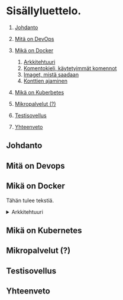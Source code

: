 # Sisällyluettelo.

1. [Johdanto](#Johdanto)
2. [Mitä on DevOps](#mita-on-devops)
3. [Mikä on Docker](#mika-on-docker) 
    1. [Arkkitehtuuri](#arkkitehtuuri1)
    2. [Komentokieli, käytetyimmät komennot](#komennot)
    3. [Imaget, mistä saadaan](#imaget)
    4. [Konttien ajaminen](#kontit)


4. [Mikä on Kuberbetes](#mika-on-kubernetes)
5. [Mikropalvelut (?)](#mikropalvelut)
6. [Testisovellus](#Testisovellus)
7. [Yhteenveto](#Yhteenveto)

## Johdanto  <a name="Johdanto"></a>
## Mitä on Devops <a name="mita-on-devops"></a>


## Mikä on Docker <a name="mika-on-docker"></a>

Tähän tulee tekstiä.
<details>
    
<summary>Arkkitehtuuri <a name="arkkitehtuuri1"></a></summary>

### Komentokieli, käytetyimmät komennot  <a name="komennot"></a>

### Imaget, mistä saadaan <a name="imaget"></a>

### Konttien ajaminen <a name="kontit"></a>

</details>

## Mikä on Kubernetes  <a name="mika-on-kubernetes"></a>
## Mikropalvelut (?)  <a name="mikropalvelut"></a>
## Testisovellus  <a name="Testisovellus"></a>
## Yhteenveto  <a name="Yhteenveto"></a>



